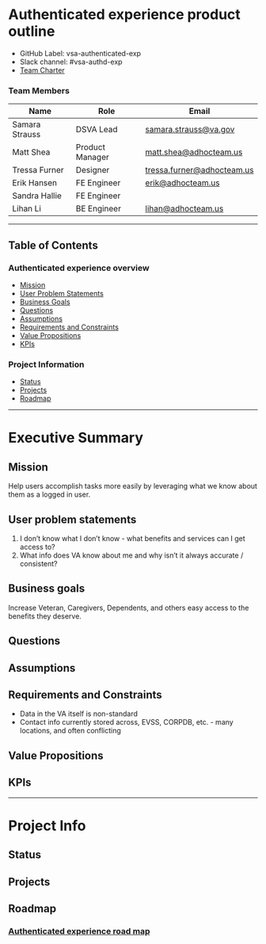 # Authenticated experience product outline 

- GitHub Label: vsa-authenticated-exp  
- Slack channel: #vsa-authd-exp 
- [Team Charter](https://github.com/department-of-veterans-affairs/va.gov-team/blob/master/teams/vsa/teams/authenticated-experience/charter.md)

### Team Members

|Name|Role|Email|
|----|----|-----|
|Samara Strauss |DSVA Lead| samara.strauss@va.gov |
|Matt Shea |Product Manager| matt.shea@adhocteam.us |
|Tressa Furner |Designer| tressa.furner@adhocteam.us |
|Erik Hansen | FE Engineer| erik@adhocteam.us |
|Sandra Hallie |FE Engineer |  |
|Lihan Li | BE Engineer | lihan@adhocteam.us |

--- 

## Table of Contents 

### Authenticated experience overview 

- [Mission](#mission) 
- [User Problem Statements](#user-problem-statements) 
- [Business Goals](#business-goals) 
- [Questions](#questions) 
- [Assumptions](#assumptions) 
- [Requirements and Constraints](#requirements-and-constraints)  
- [Value Propositions](#value-propositions) 
- [KPIs](#kpis) 

### Project Information 

- [Status](#status)
- [Projects](#projects)  
- [Roadmap](#roadmap)

--- 

# Executive Summary 

## Mission 

Help users accomplish tasks more easily by leveraging what we know about them as a logged in user.

## User problem statements 

1. I don’t know what I don’t know - what benefits and services can I get access to? 
2. What info does VA know about me and why isn’t it always accurate / consistent? 

## Business goals 

Increase Veteran, Caregivers, Dependents, and others easy access to the benefits they deserve. 

## Questions 

## Assumptions 

## Requirements and Constraints 

- Data in the VA itself is non-standard 
- Contact info currently stored across, EVSS, CORPDB, etc. - many locations, and often conflicting 

## Value Propositions  

## KPIs 

--- 

# Project Info 

## Status 

## Projects

## Roadmap

### [Authenticated experience road map](https://github.com/department-of-veterans-affairs/va.gov-team/blob/master/teams/vsa/teams/authenticated-experience/roadmap.md)
